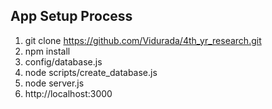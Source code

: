 
## App Setup Process

1. git clone https://github.com/Vidurada/4th_yr_research.git
1. npm install
1. config/database.js
1. node scripts/create_database.js
1. node server.js
1. http://localhost:3000

